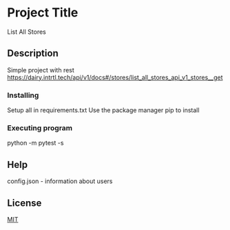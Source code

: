 # Project Title

List All Stores


## Description

Simple project with rest
https://dairy.intrtl.tech/api/v1/docs#/stores/list_all_stores_api_v1_stores__get


### Installing

Setup all in requirements.txt
Use the package manager pip to install 

### Executing program

python -m pytest -s


## Help

config.json - information about users

## License

[MIT](https://choosealicense.com/licenses/mit/)